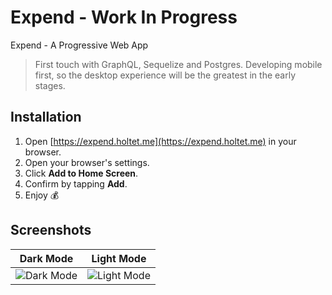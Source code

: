 # Expend - Work In Progress
Expend - A Progressive Web App

> First touch with GraphQL, Sequelize and Postgres. Developing mobile first, so the desktop experience will be the greatest in the early stages.

## Installation
1. Open [https://expend.holtet.me](https://expend.holtet.me) in your browser.
2. Open your browser's settings.
3. Click __Add to Home Screen__.
4. Confirm by tapping __Add__. 
5. Enjoy 💰

## Screenshots
|                   Dark Mode                   |                   Light Mode                   |
| :-------------------------------------------: | :--------------------------------------------: |
| ![Dark Mode](https://i.imgur.com/SEahJMW.png) | ![Light Mode](https://i.imgur.com/YNS1IdB.png) |

